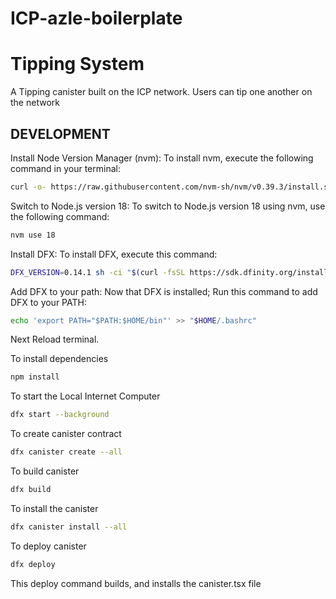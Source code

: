 # ICP-azle-boilerplate
# Tipping System

A Tipping canister built on the ICP network. Users can tip one another on the network

## DEVELOPMENT

Install Node Version Manager (nvm): To install nvm, execute the following command in your terminal:

```bash
curl -o- https://raw.githubusercontent.com/nvm-sh/nvm/v0.39.3/install.sh | bash
```

Switch to Node.js version 18: To switch to Node.js version 18 using nvm, use the following command:

```bash
nvm use 18
```

Install DFX: To install DFX, execute this command:

``` bash
DFX_VERSION=0.14.1 sh -ci "$(curl -fsSL https://sdk.dfinity.org/install.sh)"
```

Add DFX to your path: Now that DFX is installed; Run this command to add DFX to your PATH:

```bash
echo 'export PATH="$PATH:$HOME/bin"' >> "$HOME/.bashrc"
```

Next Reload terminal.

To install dependencies

```bash
npm install
```

To start the Local Internet Computer

```bash
dfx start --background
```

To create canister contract

```bash
dfx canister create --all
```

To build canister

```bash
dfx build
```

To install the canister

```bash
dfx canister install --all
```

To deploy canister

```bash
dfx deploy
```

This deploy command builds, and installs the canister.tsx file
